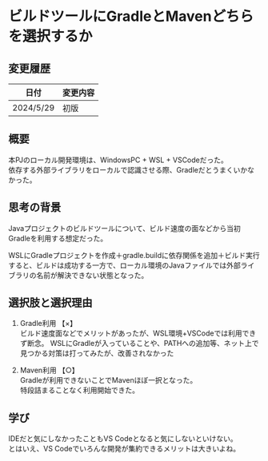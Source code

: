 # ビルドツールにGradleとMavenどちらを選択するか
## 変更履歴
| 日付 | 変更内容 |
| ---- | ---- |
| 2024/5/29 | 初版 |

## 概要
本PJのローカル開発環境は、WindowsPC + WSL + VSCodeだった。  
依存する外部ライブラリをローカルで認識させる際、Gradleだとうまくいかなかった。  

## 思考の背景
Javaプロジェクトのビルドツールについて、ビルド速度の面などから当初Gradleを利用する想定だった。  
  
WSLにGradleプロジェクトを作成＋gradle.buildに依存関係を追加＋ビルド実行すると、ビルドは成功する一方で、ローカル環境のJavaファイルでは外部ライブラリの名前が解決できない状態となった。

## 選択肢と選択理由
1. Gradle利用 【×】  
ビルド速度面などでメリットがあったが、WSL環境+VSCodeでは利用できず断念。
WSLにGradleが入っていることや、PATHへの追加等、ネット上で見つかる対策は打ってみたが、改善されなかった  

1. Maven利用 【○】  
Gradleが利用できないことでMavenほぼ一択となった。  
特段詰まることなく利用開始できた。

## 学び
IDEだと気にしなかったこともVS Codeとなると気にしないといけない。  
とはいえ、VS Codeでいろんな開発が集約できるメリットは大きいよね。
